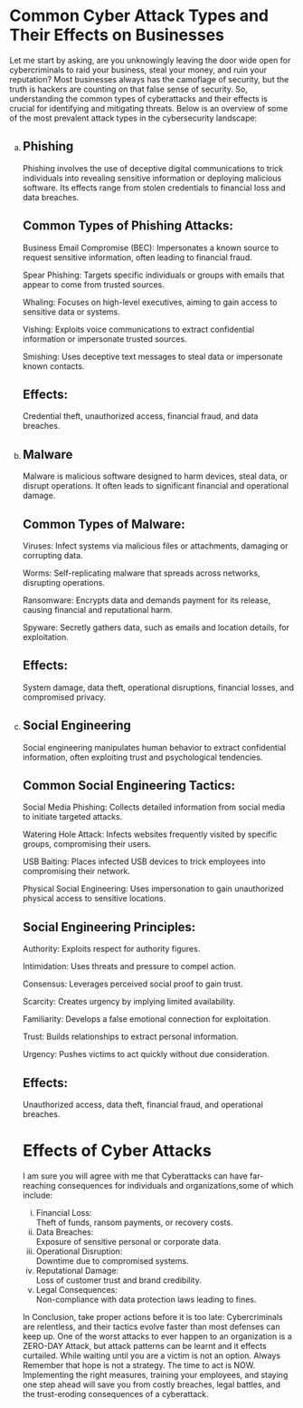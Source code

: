 <h1>
Common Cyber Attack Types and Their Effects on Businesses
</h1>
<p> 
Let me start by asking, are you unknowingly leaving the door wide open for cybercriminals to raid your business, steal your money, and ruin your reputation? Most businesses always has the camoflage of security, but the truth is hackers are counting on that false sense of security. So, understanding the common types of cyberattacks and their effects is crucial for identifying and mitigating threats. 
Below is an overview of some of the most prevalent attack types in the cybersecurity landscape:

<ol type="a"> 
<li><h2>Phishing</h2></li>
<p> Phishing involves the use of deceptive digital communications to trick individuals into revealing sensitive information or deploying malicious software. Its effects range from stolen credentials to financial loss and data breaches.

<h2> Common Types of Phishing Attacks: </h2>


Business Email Compromise (BEC): Impersonates a known source to request sensitive information, often leading to financial fraud.

Spear Phishing: Targets specific individuals or groups with emails that appear to come from trusted sources.

Whaling:  Focuses on high-level executives, aiming to gain access to sensitive data or systems.

Vishing:  Exploits voice communications to extract confidential information or impersonate trusted sources.

Smishing:  Uses deceptive text messages to steal data or impersonate known contacts.


<h2>Effects:</h2>
<p>Credential theft, unauthorized access, financial fraud, and data breaches.</p>

<li><h2> Malware </h2> </li>
<p>Malware is malicious software designed to harm devices, steal data, or disrupt operations. It often leads to significant financial and operational damage.

<h2>Common Types of Malware:</h2>


Viruses: Infect systems via malicious files or attachments, damaging or corrupting data.

Worms: Self-replicating malware that spreads across networks, disrupting operations.

Ransomware: Encrypts data and demands payment for its release, causing financial and reputational harm.

Spyware: Secretly gathers data, such as emails and location details, for exploitation.


<h2>Effects:</h2> System damage, data theft, operational disruptions, financial losses, and compromised privacy. </p>

<li> <h2>Social Engineering</h2> </li>
<p> Social engineering manipulates human behavior to extract confidential information, often exploiting trust and psychological tendencies.

<h2>Common Social Engineering Tactics:</h2>

Social Media Phishing: Collects detailed information from social media to initiate targeted attacks.

Watering Hole Attack: Infects websites frequently visited by specific groups, compromising their users.

USB Baiting: Places infected USB devices to trick employees into compromising their network.

Physical Social Engineering: Uses impersonation to gain unauthorized physical access to sensitive locations.



<h2> Social Engineering Principles: </h2>

Authority: Exploits respect for authority figures.

Intimidation: Uses threats and pressure to compel action.

Consensus: Leverages perceived social proof to gain trust.

Scarcity: Creates urgency by implying limited availability.

Familiarity: Develops a false emotional connection for exploitation.

Trust: Builds relationships to extract personal information.

Urgency: Pushes victims to act quickly without due consideration.



<h2>Effects:</h2> Unauthorized access, data theft, financial fraud, and operational breaches.</p>

<h1>Effects of Cyber Attacks</h1>
<p> I am sure you will agree with me that Cyberattacks can have far-reaching consequences for individuals and organizations,some of which  include:

<ol type="i">

<li> Financial Loss:</li> Theft of funds, ransom payments, or recovery costs.

<li>Data Breaches: </li> Exposure of sensitive personal or corporate data.

<li>Operational Disruption: </li> Downtime due to compromised systems.

<li> Reputational Damage: </li> Loss of customer trust and brand credibility.

<li>Legal Consequences: </li> Non-compliance with data protection laws leading to fines. 
</ol>

</p>
In Conclusion, take proper actions before it is too late:
Cybercriminals are relentless, and their tactics evolve faster than most defenses can keep up. One of the worst attacks to ever happen to an organization is a ZERO-DAY Attack, but attack patterns can be learnt and it effects curtailed. While waiting until you are a victim is not an option. Always Remember that hope is not a strategy. The time to act is NOW. Implementing the right measures, training your employees, and staying one step ahead will save you from costly breaches, legal battles, and the trust-eroding consequences of a cyberattack.

</p>